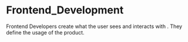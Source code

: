 # Frontend_Development
Frontend Developers create what the user sees and interacts with . They define the usage  of the product.

